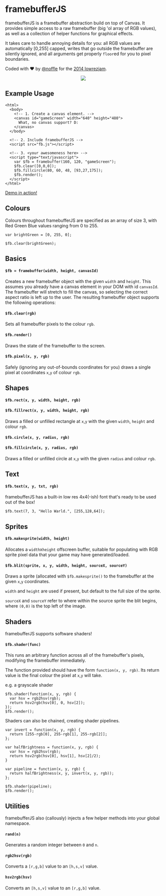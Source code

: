 framebufferJS
=============
framebufferJS is a framebuffer abstraction build on top of Canvas. It provides simple access to a raw framebuffer (big 'ol array of RGB values), as well as a collection of helper functions for graphical effects.

It takes care to handle annoying details for you: all RGB values are automatically [0,255] capped, writes that go outside the framebuffer are silently ignored, and all arguments get properly `floor`ed for you to pixel boundaries.

Coded with ♥ by [@noffle](http://www.twitter.com/noffle) for the [2014 lowrezjam](http://www.deviever.com/lowrezjam2014/).

<p align="center">
  <img src="https://github.com/noffle/lowrez-js/raw/master/screenshot.png"/>
</p>

Example Usage
-------------
```
<html>
  <body>
    <!-- 1. Create a canvas element. -->
    <canvas id="gameScreen" width="640" height="480">
      What, no canvas support? D:
    </canvas>
  </body>

  <!-- 2. Include framebufferJS -->
  <script src="fb.js"></script>

  <!-- 3. <your awesomeness here> -->
  <script type="text/javascript">
    var $fb = framebuffer(160, 120, "gameScreen");
    $fb.clear([0,0,0]);
    $fb.fillcircle(80, 60, 48, [93,27,175]);
    $fb.render();
  </script>
</html>
```

[Demo in action!](https://github.com/noffle/framebufferJS/raw/master/demo.html)

Colours
-------
Colours throughout framebufferJS are specified as an array of size 3, with Red Green Blue values ranging from 0 to 255.

```
var brightGreen = [0, 255, 0];

$fb.clear(brightGreen);
```

Basics
------
#### `$fb = framebuffer(width, height, canvasId)`
Creates a new framebuffer object with the given `width` and `height`. This assumes you already have a canvas element in your DOM with id `canvasId`. The framebuffer will stretch to fill the canvas, so selecting the correct aspect ratio is left up to the user. The resulting framebuffer object supports the following operations:

#### `$fb.clear(rgb)`
Sets all framebuffer pixels to the colour `rgb`.

#### `$fb.render()`
Draws the state of the framebuffer to the screen.

#### `$fb.pixel(x, y, rgb)`
Safely (ignoring any out-of-bounds coordinates for you) draws a single pixel at coordinates `x`,`y` of colour `rgb`.

Shapes
------
#### `$fb.rect(x, y, width, height, rgb)`
#### `$fb.fillrect(x, y, width, height, rgb)`
Draws a filled or unfilled rectangle at `x`,`y` with the given `width`, `height` and colour `rgb`.

#### `$fb.circle(x, y, radius, rgb)`
#### `$fb.fillcircle(x, y, radius, rgb)`
Draws a filled or unfilled circle at `x`,`y` with the given `radius` and colour `rgb`.

Text
----
#### `$fb.text(x, y, txt, rgb)`
framebufferJS has a built-in low res 4x4(-ish) font that's ready to be used out of the box!

```
$fb.text(7, 3, "Hello Warld.", [255,128,64]);
```
Sprites
-------
#### `$fb.makesprite(width, height)`
Allocates a `width`x`height` offscreen buffer, suitable for populating with RGB sprite pixel data that your game may have generated/loaded.

#### `$fb.blit(sprite, x, y, width, height, sourceX, sourceY)`
Draws a sprite (allocated with `$fb.makesprite()` to the framebuffer at the given `x`,`y` coordinates.

`width` and `height` are used if present, but default to the full size of the sprite.

`sourceX` and `sourceY` refer to where within the source sprite the blit begins, where `(0,0)` is the top left of the image.

Shaders
-------
framebufferJS supports software shaders!

#### `$fb.shader(func)`
This runs an arbitrary function across all of the framebuffer's pixels, modifying the framebuffer immediately.

The function provided should have the form `function(x, y, rgb)`. Its return value is the final colour the pixel at `x`,`y` will take.

e.g. a grayscale shader
```
$fb.shader(function(x, y, rgb) {
  var hsv = rgb2hsv(rgb);
  return hsv2rgb(hsv[0], 0, hsv[2]);
});
$fb.render();
```

Shaders can also be chained, creating shader pipelines.

```
var invert = function(x, y, rgb) {
  return [255-rgb[0], 255-rgb[1], 255-rgb[2]];
};

var halfBrightness = function(x, y, rgb) {
  var hsv = rgb2hsv(rgb);
  return hsv2rgb(hsv[0], hsv[1], hsv[2]/2);
}

var pipeline = function(x, y, rgb) {
  return halfBrightness(x, y, invert(x, y, rgb));
};

$fb.shader(pipeline);
$fb.render();
```
Utilities
---------
framebufferJS also (callously) injects a few helper methods into your global namespace.

#### `rand(n)`
Generates a random integer between `0` and `n`.

#### `rgb2hsv(rgb)`
Converts a `[r,g,b]` value to an `[h,s,v]` value.

#### `hsv2rgb(hsv)`
Converts an `[h,s,v]` value to an `[r,g,b]` value.

